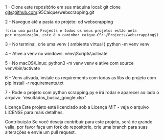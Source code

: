 1 - Clone este repositório em sua máquina local:
    git clone git@github.com:95Caique/webscrapping.git

2 - Navegue até a pasta do projeto:
    cd webscrapping

    (crio uma pasta Projects e todos os meus projetos estão nela
    por organização, este é o caminho: caique-CS:~/Projects/webscrapping$)

3 - No terminal, crie uma venv ( ambiente virtual ) 
   python -m venv venv

4 - Ative a venv no windows: 
    venv\Scripts\activate

5 - No macOS/Linux:
    python3 -m venv venv e ative com source venv/bin/activate

6 - Venv ativada, instale os requirements com todas as libs do projeto com pip install -r requirements.txt

7 - Rode o projeto com python scrapping.py e irá rodar e aparecer ao lado o arquivo:
    'resultados_busca_google.xlsx'

Licença
Este projeto está licenciado sob a Licença MIT - veja o arquivo LICENSE para mais detalhes.

Contribuição
Se você deseja contribuir para este projeto, será de grande valia, por favor faça um fork do repositório, crie uma branch para suas alterações e envie um pull request.






